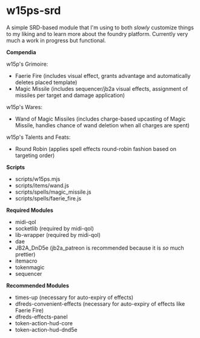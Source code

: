 # w15ps-srd

A simple SRD-based module that I'm using to both _slowly_ customize things to my liking and to learn more about the foundry platform. Currently very much a work in progress but functional.

__Compendia__

w15p's Grimoire:
* Faerie Fire (includes visual effect, grants advantage and automatically deletes placed template)
* Magic Missile (includes sequencer/jb2a visual effects, assignment of missiles per target and damage application)

w15p's Wares:
* Wand of Magic Missiles (includes charge-based upcasting of Magic Missile, handles chance of wand deletion when all charges are spent)

w15p's Talents and Feats:
* Round Robin (applies spell effects round-robin fashion based on targeting order)

__Scripts__

* scripts/w15ps.mjs
* scripts/items/wand.js
* scripts/spells/magic_missile.js
* scripts/spells/faerie_fire.js

__Required Modules__
* midi-qol
* socketlib (required by midi-qol)
* lib-wrapper (required by midi-qol)
* dae
* JB2A_DnD5e (jb2a_patreon is recommended because it is _so_ much prettier)
* itemacro
* tokenmagic
* sequencer

__Recommended Modules__
* times-up (necessary for auto-expiry of effects)
* dfreds-convenient-effects (necessary for auto-expiry of effects like Faerie Fire)
* dfreds-effects-panel
* token-action-hud-core
* token-action-hud-dnd5e
